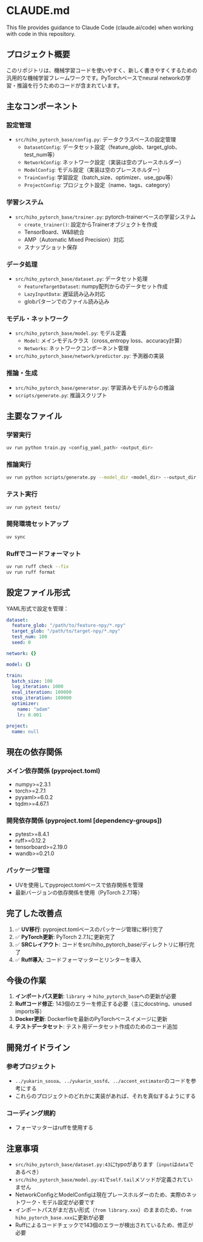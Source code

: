 # CLAUDE.md

This file provides guidance to Claude Code (claude.ai/code) when working with code in this repository.

## プロジェクト概要

このリポジトリは、機械学習コードを使いやすく、新しく書きやすくするための汎用的な機械学習フレームワークです。PyTorchベースでneural networkの学習・推論を行うためのコードが含まれています。

## 主なコンポーネント

### 設定管理
- `src/hiho_pytorch_base/config.py`: データクラスベースの設定管理
  - `DatasetConfig`: データセット設定（feature_glob、target_glob、test_num等）
  - `NetworkConfig`: ネットワーク設定（実装は空のプレースホルダー）
  - `ModelConfig`: モデル設定（実装は空のプレースホルダー）
  - `TrainConfig`: 学習設定（batch_size、optimizer、use_gpu等）
  - `ProjectConfig`: プロジェクト設定（name、tags、category）

### 学習システム
- `src/hiho_pytorch_base/trainer.py`: pytorch-trainerベースの学習システム
  - `create_trainer()`: 設定からTrainerオブジェクトを作成
  - TensorBoard、W&B統合
  - AMP（Automatic Mixed Precision）対応
  - スナップショット保存

### データ処理
- `src/hiho_pytorch_base/dataset.py`: データセット処理
  - `FeatureTargetDataset`: numpy配列からのデータセット作成
  - `LazyInputData`: 遅延読み込み対応
  - globパターンでのファイル読み込み

### モデル・ネットワーク
- `src/hiho_pytorch_base/model.py`: モデル定義
  - `Model`: メインモデルクラス（cross_entropy loss、accuracy計算）
  - `Networks`: ネットワークコンポーネント管理
- `src/hiho_pytorch_base/network/predictor.py`: 予測器の実装

### 推論・生成
- `src/hiho_pytorch_base/generator.py`: 学習済みモデルからの推論
- `scripts/generate.py`: 推論スクリプト

## 主要なファイル

### 学習実行
```bash
uv run python train.py <config_yaml_path> <output_dir>
```

### 推論実行
```bash
uv run python scripts/generate.py --model_dir <model_dir> --output_dir <output_dir> [--use_gpu]
```

### テスト実行
```bash
uv run pytest tests/
```

### 開発環境セットアップ
```bash
uv sync
```

### Ruffでコードフォーマット
```bash
uv run ruff check --fix
uv run ruff format
```

## 設定ファイル形式

YAML形式で設定を管理：
```yaml
dataset:
  feature_glob: "/path/to/feature-npy/*.npy"
  target_glob: "/path/to/target-npy/*.npy"
  test_num: 100
  seed: 0

network: {}

model: {}

train:
  batch_size: 100
  log_iteration: 1000
  eval_iteration: 100000
  stop_iteration: 100000
  optimizer:
    name: "adam"
    lr: 0.001

project:
  name: null
```

## 現在の依存関係

### メイン依存関係 (pyproject.toml)
- numpy>=2.3.1
- torch>=2.7.1
- pyyaml>=6.0.2
- tqdm>=4.67.1

### 開発依存関係 (pyproject.toml [dependency-groups])
- pytest>=8.4.1
- ruff>=0.12.2
- tensorboard>=2.19.0
- wandb>=0.21.0

### パッケージ管理
- UVを使用してpyproject.tomlベースで依存関係を管理
- 最新バージョンの依存関係を使用（PyTorch 2.7.1等）

## 完了した改善点

1. ✅ **UV移行**: pyproject.tomlベースのパッケージ管理に移行完了
2. ✅ **PyTorch更新**: PyTorch 2.7.1に更新完了
3. ✅ **SRCレイアウト**: コードをsrc/hiho_pytorch_base/ディレクトリに移行完了
4. ✅ **Ruff導入**: コードフォーマッターとリンターを導入

## 今後の作業

1. **インポートパス更新**: `library` → `hiho_pytorch_base`への更新が必要
2. **Ruffコード修正**: 143個のエラーを修正する必要（主にdocstring、unused imports等）
3. **Docker更新**: Dockerfileを最新のPyTorchベースイメージに更新
4. **テストデータセット**: テスト用データセット作成のためのコード追加

## 開発ガイドライン

### 参考プロジェクト
- `../yukarin_sosoa`、`../yukarin_sosfd`、`../accent_estimator`のコードを参考にする
- これらのプロジェクトのどれかに実装があれば、それを真似するようにする

### コーディング規約
- フォーマッターはruffを使用する

## 注意事項

- `src/hiho_pytorch_base/dataset.py:43`にtypoがあります（`input`は`data`であるべき）
- `src/hiho_pytorch_base/model.py:41`で`self.tail`メソッドが定義されていません
- NetworkConfigとModelConfigは現在プレースホルダーのため、実際のネットワーク・モデル設定が必要です
- インポートパスがまだ古い形式（`from library.xxx`）のままのため、`from hiho_pytorch_base.xxx`に更新が必要
- Ruffによるコードチェックで143個のエラーが検出されているため、修正が必要